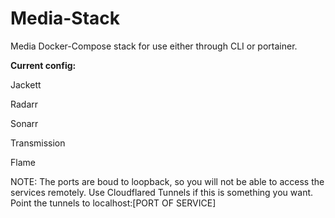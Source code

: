 <h1>Media-Stack</h1>

Media Docker-Compose stack for use either through CLI or portainer.


<b>Current config:</b>

Jackett

Radarr

Sonarr

Transmission

Flame


NOTE: The ports are boud to  loopback, so you will not be able to access the services remotely. Use Cloudflared Tunnels if this is something you want. 
Point the tunnels to localhost:[PORT OF SERVICE]

